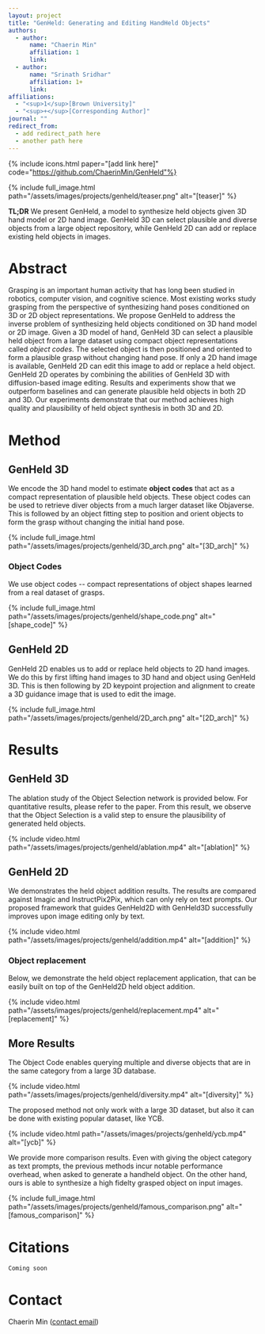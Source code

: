 ```yaml
---
layout: project
title: "GenHeld: Generating and Editing HandHeld Objects"
authors:
  - author:
      name: "Chaerin Min"
      affiliation: 1
      link:
  - author:
      name: "Srinath Sridhar"
      affiliation: 1+
      link:
affiliations:
  - "<sup>1</sup>[Brown University]"
  - "<sup>+</sup>[Corresponding Author]"
journal: ""
redirect_from:
  - add redirect_path here
  - another path here
---
```


{% include icons.html paper="[add link here]" code="https://github.com/ChaerinMin/GenHeld"%}

{% include full_image.html path="/assets/images/projects/genheld/teaser.png" alt="[teaser]" %}

**TL;DR** We present GenHeld, a model to synthesize held objects given 3D hand model or 2D hand image.
GenHeld 3D can select plausible and diverse objects from a large object repository, while GenHeld 2D can add or replace existing held objects in images.

# Abstract

Grasping is an important human activity that has long been studied in robotics, computer vision, and cognitive science.
Most existing works study grasping from the perspective of synthesizing hand poses conditioned on 3D or 2D object representations.
We propose GenHeld to address the inverse problem of synthesizing held objects conditioned on 3D hand model or 2D image.
Given a 3D model of hand, GenHeld 3D can select a plausible held object from a large dataset using compact object representations called _object codes_.
The selected object is then positioned and oriented to form a plausible grasp without changing hand pose.
If only a 2D hand image is available, GenHeld 2D can edit this image to add or replace a held object.
GenHeld 2D operates by combining the abilities of GenHeld 3D with diffusion-based image editing.
Results and experiments show that we outperform baselines and can generate plausible held objects in both 2D and 3D.
Our experiments demonstrate that our method achieves high quality and plausibility of held object synthesis in both 3D and 2D.

# Method

## GenHeld 3D

We encode the 3D hand model to estimate **object codes** that act as a compact representation of plausible held objects.
These object codes can be used to retrieve diver objects from a much larger dataset like Objaverse.
This is followed by an object fitting step to position and orient objects to form the grasp without changing the initial hand pose.

{% include full_image.html path="/assets/images/projects/genheld/3D_arch.png" alt="[3D_arch]" %}

### Object Codes

We use object codes -- compact representations of object shapes learned from a real dataset of grasps.

{% include full_image.html path="/assets/images/projects/genheld/shape_code.png" alt="[shape_code]" %}

## GenHeld 2D

GenHeld 2D enables us to add or replace held objects to 2D hand images.
We do this by first lifting hand images to 3D hand and object using GenHeld 3D.
This is then following by 2D keypoint projection and alignment to create a 3D guidance image that is used to edit the image.

{% include full_image.html path="/assets/images/projects/genheld/2D_arch.png" alt="[2D_arch]" %}

# Results

## GenHeld 3D

The ablation study of the Object Selection network is provided below. For quantitative results, please refer to the paper. From this result, we observe that the Object Selection is a valid step to ensure the plausibility of generated held objects.

{% include video.html path="/assets/images/projects/genheld/ablation.mp4" alt="[ablation]" %}

## GenHeld 2D

We demonstrates the held object addition results. The results are compared against Imagic and InstructPix2Pix, which can only rely on text prompts. Our proposed framework that guides GenHeld2D with GenHeld3D successfully improves upon image editing only by text.

{% include video.html path="/assets/images/projects/genheld/addition.mp4" alt="[addition]" %}

### Object replacement

Below, we demonstrate the held object replacement application, that can be easily built on top of the GenHeld2D held object addition.

{% include video.html path="/assets/images/projects/genheld/replacement.mp4" alt="[replacement]" %}

## More Results

The Object Code enables querying multiple and diverse objects that are in the same category from a large 3D database. 

{% include video.html path="/assets/images/projects/genheld/diversity.mp4" alt="[diversity]" %}

The proposed method not only work with a large 3D dataset, but also it can be done with existing popular dataset, like YCB.

{% include video.html path="/assets/images/projects/genheld/ycb.mp4" alt="[ycb]" %}

We provide more comparison results. Even with giving the object category as text prompts, the previous methods incur notable performance overhead, when asked to generate a handheld object. On the other hand, ours is able to synthesize a high fidelty grasped object on input images.

{% include full_image.html path="/assets/images/projects/genheld/famous_comparison.png" alt="[famous_comparison]" %}


# Citations

    Coming soon

<!-- # Acknowledgements -->

# Contact

Chaerin Min ([contact email](chaerin_min@brown.edu))
